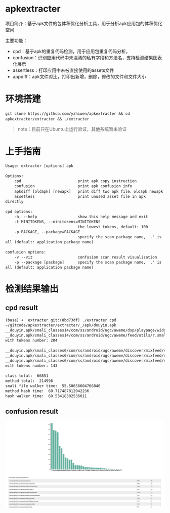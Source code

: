 # apkextracter
项目简介：基于apk文件的包体积优化分析工具，用于分析apk应用包的体积优化空间

主要功能：
- cpd：基于apk的重复代码检测，用于应用包重复代码分析，
- confusion：识别应用代码中未混淆的私有字段和方法名，支持检测结果图表化展示
- assertless：打印应用中未被直接使用的assets文件
- appdiff：apk文件对比，打印出新增，删除，修改的文件和文件大小

# 环境搭建
`git clone https://github.com/yzhiwen/apkextracter && cd apkextracter/extracter && ./extracter`
> note：目前只在Ubuntu上运行验证，其他系统暂未验证


# 上手指南
```shell
Usage: extracter [options] apk

Options:
    cpd                         print apk copy instruction
    confusion                   print apk confusion info
    apkdiff [oldapk] [newapk]   print diff two apk file，oldapk newapk
    assetless                   print unused asset file in apk directly

cpd options:
    -h, --help                  show this help message and exit
    -t MINITOKENS, --minitokens=MINITOKENS
                                the lowest tokens, default: 100
    -p PACKAGE, --package=PACKAGE
                                specify the scan package name, '.' is all (default: application package name)

confusion options:
    -v --viz                    confusion scan result visualization 
    -p --package [package]      specify the scan package name, '.' is all (default: application package name)
```

# 检测结果输出
## cpd result
```
(base) ➜  extracter git:(8bd73df) ./extracter cpd ~/gitcode/apkextracter/extracter/_/apk/douyin.apk
__douyin.apk/smali_classes14/com/ss/android/ugc/aweme/dsp/playpage/widget/custom/b.smali
__douyin.apk/smali_classes14/com/ss/android/ugc/aweme/feed/utils/r.smali
with tokens number: 204

__douyin.apk/smali_classes6/com/ss/android/ugc/aweme/discover/mixfeed/viewholder/z.smali
__douyin.apk/smali_classes6/com/ss/android/ugc/aweme/discover/mixfeed/viewholder/bw.smali
__douyin.apk/smali_classes6/com/ss/android/ugc/aweme/discover/mixfeed/viewholder/bo.smali
with tokens number: 143

class total:  66851
method total:  214996
smali file walker time:  55.50656604766846
method hash time:  60.717487812042236
hash walker time:  60.53418302536011
```

## confusion result
![screenshot-cpd](image/screenshot-cpd.png)